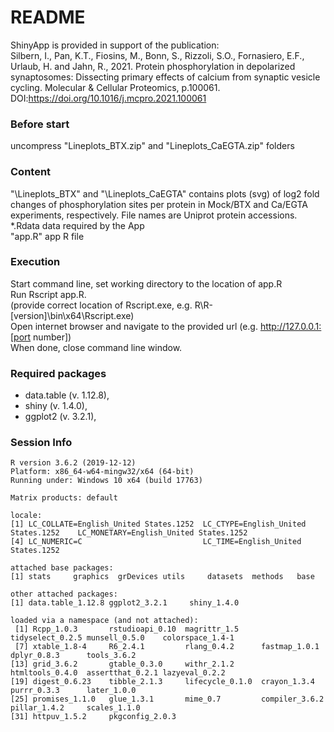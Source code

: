 # README

ShinyApp is provided in support of the publication:  
Silbern, I., Pan, K.T., Fiosins, M., Bonn, S., Rizzoli, S.O., Fornasiero, E.F., Urlaub, H. and Jahn, R., 2021. Protein phosphorylation in depolarized synaptosomes: Dissecting primary effects of calcium from synaptic vesicle cycling. Molecular & Cellular Proteomics, p.100061.  
DOI:https://doi.org/10.1016/j.mcpro.2021.100061

### Before start
uncompress "Lineplots_BTX.zip" and "Lineplots_CaEGTA.zip" folders

### Content
"\Lineplots_BTX" and "\Lineplots_CaEGTA" contains plots (svg) of log2 fold changes of phosphorylation sites per protein in Mock/BTX and Ca/EGTA experiments, respectively. File names are Uniprot protein accessions.  
\*.Rdata data required by the App  
"app.R" app R file

### Execution
Start command line, set working directory to the location of app.R  
Run Rscript app.R.  
(provide correct location of Rscript.exe, e.g. R\R-[version]\bin\x64\Rscript.exe)  
Open internet browser and navigate to the provided url (e.g. http://127.0.0.1:[port number])  
When done, close command line window.

### Required packages

- data.table (v. 1.12.8),
- shiny (v. 1.4.0),
- ggplot2 (v. 3.2.1),

### Session Info
```
R version 3.6.2 (2019-12-12)
Platform: x86_64-w64-mingw32/x64 (64-bit)
Running under: Windows 10 x64 (build 17763)

Matrix products: default

locale:
[1] LC_COLLATE=English_United States.1252  LC_CTYPE=English_United States.1252    LC_MONETARY=English_United States.1252
[4] LC_NUMERIC=C                           LC_TIME=English_United States.1252    

attached base packages:
[1] stats     graphics  grDevices utils     datasets  methods   base     

other attached packages:
[1] data.table_1.12.8 ggplot2_3.2.1     shiny_1.4.0      

loaded via a namespace (and not attached):
 [1] Rcpp_1.0.3       rstudioapi_0.10  magrittr_1.5     tidyselect_0.2.5 munsell_0.5.0    colorspace_1.4-1
 [7] xtable_1.8-4     R6_2.4.1         rlang_0.4.2      fastmap_1.0.1    dplyr_0.8.3      tools_3.6.2     
[13] grid_3.6.2       gtable_0.3.0     withr_2.1.2      htmltools_0.4.0  assertthat_0.2.1 lazyeval_0.2.2  
[19] digest_0.6.23    tibble_2.1.3     lifecycle_0.1.0  crayon_1.3.4     purrr_0.3.3      later_1.0.0     
[25] promises_1.1.0   glue_1.3.1       mime_0.7         compiler_3.6.2   pillar_1.4.2     scales_1.1.0    
[31] httpuv_1.5.2     pkgconfig_2.0.3 
